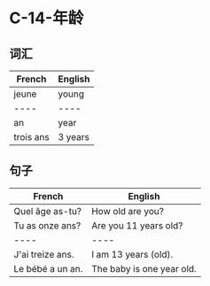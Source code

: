 # C-14-年龄

## 词汇

French | English
---- | ----
jeune | young
---- | ----
an | year
trois ans | 3 years

## 句子

French | English
---- | ----
Quel âge as-tu? | How old are you?
Tu as onze ans? | Are you 11 years old?
---- | ----
J'ai treize ans. | I am 13 years (old).
Le bébé a un an. | The baby is one year old.

